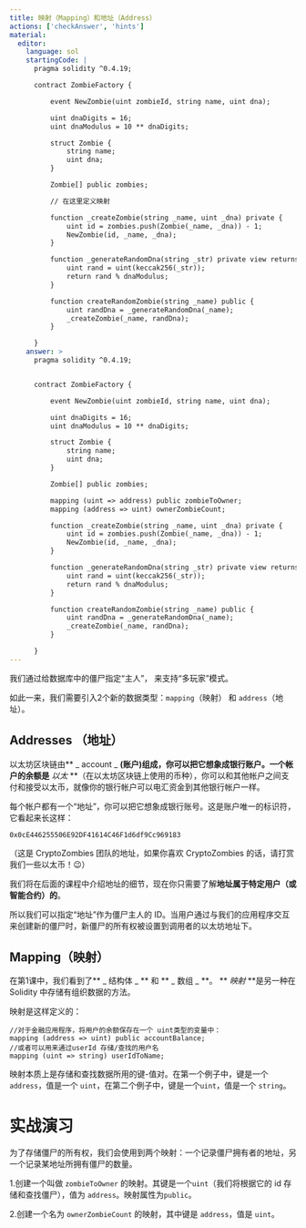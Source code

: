 ```yaml
---
title: 映射（Mapping）和地址（Address）
actions: ['checkAnswer', 'hints']
material:
  editor:
    language: sol
    startingCode: |
      pragma solidity ^0.4.19;

      contract ZombieFactory {

          event NewZombie(uint zombieId, string name, uint dna);

          uint dnaDigits = 16;
          uint dnaModulus = 10 ** dnaDigits;

          struct Zombie {
              string name;
              uint dna;
          }

          Zombie[] public zombies;

          // 在这里定义映射

          function _createZombie(string _name, uint _dna) private {
              uint id = zombies.push(Zombie(_name, _dna)) - 1;
              NewZombie(id, _name, _dna);
          }

          function _generateRandomDna(string _str) private view returns (uint) {
              uint rand = uint(keccak256(_str));
              return rand % dnaModulus;
          }

          function createRandomZombie(string _name) public {
              uint randDna = _generateRandomDna(_name);
              _createZombie(_name, randDna);
          }

      }
    answer: >
      pragma solidity ^0.4.19;


      contract ZombieFactory {

          event NewZombie(uint zombieId, string name, uint dna);

          uint dnaDigits = 16;
          uint dnaModulus = 10 ** dnaDigits;

          struct Zombie {
              string name;
              uint dna;
          }

          Zombie[] public zombies;

          mapping (uint => address) public zombieToOwner;
          mapping (address => uint) ownerZombieCount;

          function _createZombie(string _name, uint _dna) private {
              uint id = zombies.push(Zombie(_name, _dna)) - 1;
              NewZombie(id, _name, _dna);
          }

          function _generateRandomDna(string _str) private view returns (uint) {
              uint rand = uint(keccak256(_str));
              return rand % dnaModulus;
          }

          function createRandomZombie(string _name) public {
              uint randDna = _generateRandomDna(_name);
              _createZombie(_name, randDna);
          }

      }
---
```


我们通过给数据库中的僵尸指定“主人”， 来支持“多玩家”模式。

如此一来，我们需要引入2个新的数据类型：`mapping`（映射） 和 `address`（地址）。

## Addresses （地址）

以太坊区块链由** _ account _ **(账户)组成，你可以把它想象成银行账户。一个帐户的余额是** _以太_ **（在以太坊区块链上使用的币种），你可以和其他帐户之间支付和接受以太币，就像你的银行帐户可以电汇资金到其他银行帐户一样。

每个帐户都有一个“地址”，你可以把它想象成银行账号。这是账户唯一的标识符，它看起来长这样：

`0x0cE446255506E92DF41614C46F1d6df9Cc969183`

（这是 CryptoZombies 团队的地址，如果你喜欢 CryptoZombies 的话，请打赏我们一些以太币！😉）

我们将在后面的课程中介绍地址的细节，现在你只需要了解**地址属于特定用户（或智能合约）的**。

所以我们可以指定“地址”作为僵尸主人的 ID。当用户通过与我们的应用程序交互来创建新的僵尸时，新僵尸的所有权被设置到调用者的以太坊地址下。

## Mapping（映射）

在第1课中，我们看到了** _ 结构体 _ ** 和 ** _ 数组 _ **。 ** _映射_ **是另一种在 Solidity 中存储有组织数据的方法。

映射是这样定义的：

```
//对于金融应用程序，将用户的余额保存在一个 uint类型的变量中：
mapping (address => uint) public accountBalance;
//或者可以用来通过userId 存储/查找的用户名
mapping (uint => string) userIdToName;

```

映射本质上是存储和查找数据所用的键-值对。在第一个例子中，键是一个 `address`，值是一个 `uint`，在第二个例子中，键是一个`uint`，值是一个 `string`。

# 实战演习

为了存储僵尸的所有权，我们会使用到两个映射：一个记录僵尸拥有者的地址，另一个记录某地址所拥有僵尸的数量。

1.创建一个叫做 `zombieToOwner` 的映射。其键是一个`uint`（我们将根据它的 id 存储和查找僵尸），值为 `address`。映射属性为`public`。

2.创建一个名为 `ownerZombieCount` 的映射，其中键是 `address`，值是 `uint`。
